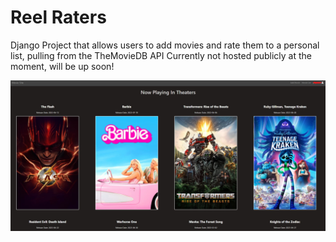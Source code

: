# Reel Raters

Django Project that allows users to add movies and rate them to a personal list, pulling from the TheMovieDB API
Currently not hosted publicly at the moment, will be up soon!

![Showcase](homepage.jpg)